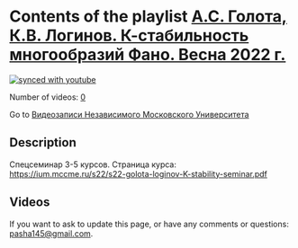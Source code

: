 # Contents of the playlist [А.С. Голота, К.В. Логинов. К-стабильность многообразий Фано. Весна 2022 г.](https://www.youtube.com/playlist?list=PLp9ABVh6_x4Fqwt740ZXJ8x2L5E1LMt-1)

[![synced with youtube](https://img.shields.io/github/last-commit/mathphysschool/mathphysschool.github.io/autoupdate1?label=synced%20with%20youtube)](https://github.com/mathphysschool/mathphysschool.github.io/commits/autoupdate1)

Number of videos: [0](#videos)

Go to [Видеозаписи Независимого Московского Университета](../README.md)

## Description

Спецсеминар 3-5 курсов.
Страница курса:
<https://ium.mccme.ru/s22/s22-golota-loginov-K-stability-seminar.pdf>

## Videos



 If you want to ask to update this page, or have any comments or questions: <pasha145@gmail.com>.